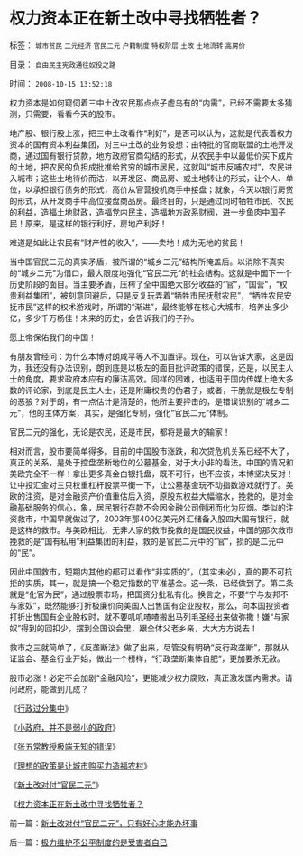 # 权力资本正在新土改中寻找牺牲者？

标签： `城市贫民` `二元经济` `官民二元` `户籍制度` `特权阶层` `土改` `土地流转` `高房价` 

目录： `自由民主宪政通往奴役之路`

时间： `2008-10-15 13:52:18`

权力资本是如何窥伺着三中土改农民那点点子虚乌有的“内需”，已经不需要太多猜测，只需要，看看今天的股市。

地产股、银行股上涨，把三中土改看作“利好”，是否可以认为，这就是代表着权力资本的国有资本利益集团，对三中土改的业务设想：由特批的官商联盟的土地开发商，通过国有银行贷款，地方政府官商勾结的形式，从农民手中以最低价买下成片的土地，把农民的负担成批推给贫穷的城市居民，这就叫“城市反哺农村”，农民进入城市；这些土地待价而沽，以开发区、商品房、或土地转让的形式，让个人、单位，以承担银行债务的形式，高价从官营投机商手中接盘；就象，今天以银行房贷的形式，从开发商手中高位接盘商品房。最终目的，只是通过同时牺牲市民、农民的利益，造福土地财政，造福党内民主，造福地方政系财阀，进一步鱼肉中国子民！原来，是这样的银行利好，房地产利好！

难道是如此让农民有“财产性的收入”，——卖地！成为无地的贫民！

当中国官民二元的真实矛盾，被所谓的“城乡二元”结构所掩盖后。以消除不真实的“城乡二元”为借口，最大限度地强化“官民二元”的社会结构。这就是中国下一个历史阶段的面目。当主要矛盾，压榨了全中国绝大部分收益的“官”，“国营”，“权贵利益集团”，被刻意回避后，只是反复玩弄着“牺牲市民抚慰农民”，“牺牲农民安抚市民”这样的权术游戏时，所谓的“渐进”，最终能够在核心大城市，培养出多少亿，多少千万杨佳！未来的历史，会告诉我们的子孙。

愿上帝保佑我们的中国！

有朋友曾经问：为什么本博对朗咸平等人不加置评。现在，可以告诉大家，这是因为，我还没有办法识别，朗到底是以极左的面目批评政策的错误，还是，以民主人士的角度，要求政府本应有的廉洁高效。同样的困难，也适用于国内传媒上绝大多数的评论家，到底是民主人士，还是附庸权贵的伪君子，或者，干脆就是极左专制的恶狼？对于朗，有一点估计是清楚的，他所主要抨击的，是错误识别的“城乡二元”，他的主体方案，其实，是强化专制，强化“官民二元”体制。

官民二元的强化，无论是农民，还是市民，都将是最大的输家！

相对而言，股市要简单得多。目前的中国股市涨跌，和次贷危机关系已经不大了，真正的关系，是处于控盘垄断地位的公墓基金，对于大小非的看法。中国的情况和美欧完全不一样！拿出更多真金白银托盘，既不可行，也不应该，本博坚决反对！让中投汇金对三只权重杠杆股票平衡一下，让公墓基金玩不动指数游戏就行了。美欧的注资，是对金融资产价值重估后入资，原股东权益大幅缩水，挽救的，是对金融基础服务的信心，象，居民银行存款不会因金融公司倒闭而化为灰烟。类似的注资救市，中国早就做过了，2003年那400亿美元外汇储备入股四大国有银行，就是这样的救市。与美欧相比，无非人家的救市挽救的是国民权益，中国的那次救市挽救的是“国有私用”利益集团的利益，救的是官民二元中的“官”，损的是二元中的“民”。

因此中国救市，短期内其他的都可以看作“非实质的”，（其实未必），真的要不可抗拒的实质，其一，就是搞一个稳定指数的平准基金。这一条，已经做到了。第二条就是“化官为民”，通过股票市场，把国资分批私有化。换言之，不要“宁与友邦不与家奴”，既然能够打折极廉价向美国人出售国有企业股权，那么，向本国投资者打折出售国有企业股权时，就不要叽叽喳喳搬出马列毛圣经出来做弥撒！嫌“与家奴”得到的回扣少，摆到全国议会里，跟全体父老乡亲，大大方方说去！

救市之三就简单了，《反垄断法》做了出来，尽管没有明确“反行政垄断”，那就从证监会、基金行业开始，做出一个榜样，“行政垄断集体自肥”，更加要杀无赦。

股市必涨！必定不会加剧“金融风险”，更能减少权力腐败，真正激发国内需求。请问政府，能做到几成？

《[行政过分集中](../../../2007/12/19/什么是民主之解疑.md)》

《[小政府，并不是弱小的政府](../../../2008/5/18/小政府，并不是弱小的政府.md)》

《[张五常教授极端无知的错误](../../../2008/1/12/张五常教授极端无知的错误：把县政府打包上市.md)》

《[理想的政策是让城市购买力造福农村](../../../2008/10/13/理想的政策让城市居民购买力造福农村.md)》

《[新土改对付“官民二元”](../../../2008/10/14/新土改对付“官民二元”，只有好心才能办坏事.md)》

《[权力资本正在新土改中寻找牺牲者？](../../../2008/10/15/权力资本正在新土改中寻找牺牲者？.md)



前一篇：[新土改对付“官民二元”，只有好心才能办坏事](../../../2008/10/14/新土改对付“官民二元”，只有好心才能办坏事.md)

后一篇：[极力维护不公平制度的是受害者自已](../../../2008/10/16/极力维护不公平制度的是受害者自已.md)